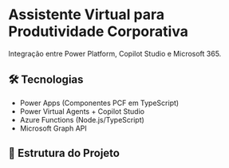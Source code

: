 # Assistente Virtual para Produtividade Corporativa

Integração entre Power Platform, Copilot Studio e Microsoft 365.

## 🛠️ Tecnologias
- Power Apps (Componentes PCF em TypeScript)
- Power Virtual Agents + Copilot Studio
- Azure Functions (Node.js/TypeScript)
- Microsoft Graph API

## 📂 Estrutura do Projeto
